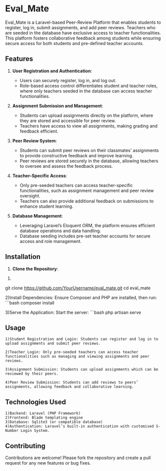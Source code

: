 # Eval_Mate

Eval_Mate is a Laravel-based Peer-Review Platform that enables students to register, log in, submit assignments, and add peer reviews. Teachers who are seeded in the database have exclusive access to teacher functionalities. This platform fosters collaborative feedback among students while ensuring secure access for both students and pre-defined teacher accounts.

## Features

1. **User Registration and Authentication**:
   - Users can securely register, log in, and log out.
   - Role-based access control differentiates student and teacher roles, where only teachers seeded in the database can access teacher functionalities.

2. **Assignment Submission and Management**:
   - Students can upload assignments directly on the platform, where they are stored and accessible for peer review.
   - Teachers have access to view all assignments, making grading and feedback efficient.

3. **Peer Review System**:
   - Students can submit peer reviews on their classmates' assignments to provide constructive feedback and improve learning.
   - Peer reviews are stored securely in the database, allowing teachers to oversee and assess the feedback process.

4. **Teacher-Specific Access**:
   - Only pre-seeded teachers can access teacher-specific functionalities, such as assignment management and peer review oversight.
   - Teachers can also provide additional feedback on submissions to enhance student learning.

5. **Database Management**:
   - Leveraging Laravel’s Eloquent ORM, the platform ensures efficient database operations and data handling.
   - Database seeding includes pre-set teacher accounts for secure access and role management.

## Installation

1. **Clone the Repository**:
  1) ```bash
   git clone https://github.com/YourUsername/eval_mate.git
   cd eval_mate
  
  2)Install Dependencies: Ensure Composer and PHP are installed, then run:
     ```bash
     composer install

  3)Serve the Application: Start the server:
     ```bash
     php artisan serve


## Usage
    1)Student Registration and Login: Students can register and log in to   upload assignments and submit peer reviews.

    2)Teacher Login: Only pre-seeded teachers can access teacher functionalities such as managing and viewing assignments and peer reviews.

    3)Assignment Submission: Students can upload assignments which can be reviewed by their peers.

    4)Peer Review Submission: Students can add reviews to peers’ assignments, allowing feedback and collaborative learning.

## Technologies Used
    1)Backend: Laravel (PHP Framework)
    2)Frontend: Blade templating engine
    3)Database: Sqlite3 (or compatible database)
    4)Authentication: Laravel’s built-in authentication with customised S-Number Login System.

## Contributing
   Contributions are welcome! Please fork the repository and create a pull request for any new features or bug fixes.


